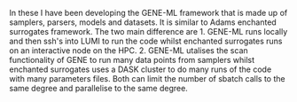 
In these I have been developing the GENE-ML framework that is made up of samplers, parsers, models and datasets. It is similar to Adams enchanted surrogates framework. The two main difference are 1. GENE-ML runs locally and then ssh's into LUMI to run the code whilst enchanted surrogates runs on an interactive node on the HPC. 2. GENE-ML utalises the scan functionality of GENE to run many data points from samplers whilst enchanted surrogates uses a DASK cluster to do many runs of the code with many parameters files. Both can limit the number of sbatch calls to the same degree and parallelise to the same degree.


